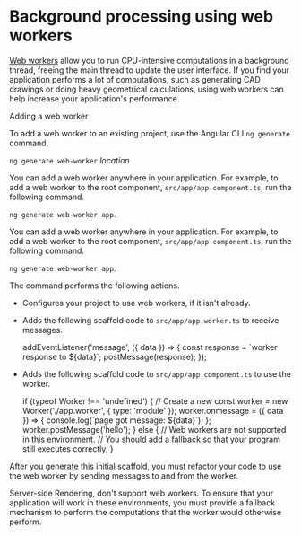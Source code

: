# Background processing using web workers

[Web workers](https://developer.mozilla.org/en-US/docs/Web/API/Web_Workers_API) allow you to run CPU-intensive computations in a background thread,
freeing the main thread to update the user interface.
If you find your application performs a lot of computations, such as generating CAD drawings or doing heavy geometrical calculations, using web workers can help increase your application's performance.

<div class="alert is-helpful>

The CLI does not support running Angular itself in a web worker.

</div>

## Adding a web worker

To add a web worker to an existing project, use the Angular CLI `ng generate` command.

`ng generate web-worker` *location*

You can add a web worker anywhere in your application.
For example, to add a web worker to the root component, `src/app/app.component.ts`, run the following command.

 `ng generate web-worker app`.

You can add a web worker anywhere in your application.
For example, to add a web worker to the root component, `src/app/app.component.ts`, run the following command.

 `ng generate web-worker app`.


The command performs the following actions.

- Configures your project to use web workers, if it isn't already.
- Adds the following scaffold code to `src/app/app.worker.ts` to  receive messages.

  <code-example language="typescript" header="src/app/app.worker.ts">
  addEventListener('message', ({ data }) => {
    const response = `worker response to ${data}`;
    postMessage(response);
  });
 </code-example>

- Adds the following scaffold code to `src/app/app.component.ts` to use the worker.

  <code-example language="typescript" header="src/app/app.component.ts">
  if (typeof Worker !== 'undefined') {
    // Create a new
    const worker = new Worker('./app.worker', { type: 'module' });
    worker.onmessage = ({ data }) => {
      console.log(`page got message: ${data}`);
    };
    worker.postMessage('hello');
  } else {
    // Web workers are not supported in this environment.
    // You should add a fallback so that your program still executes correctly.
  }
  </code-example>

After you generate this initial scaffold, you must refactor your code to use the web worker by sending messages to and from the worker.

<div class="alert is-important>

Some environments or platforms, such as `@angular/platform-server` used in [Server-side Rendering](guide/universal), don't support web workers. To ensure that your application will work in these environments, you must provide a fallback mechanism to perform the computations that the worker would otherwise perform.

</div>
